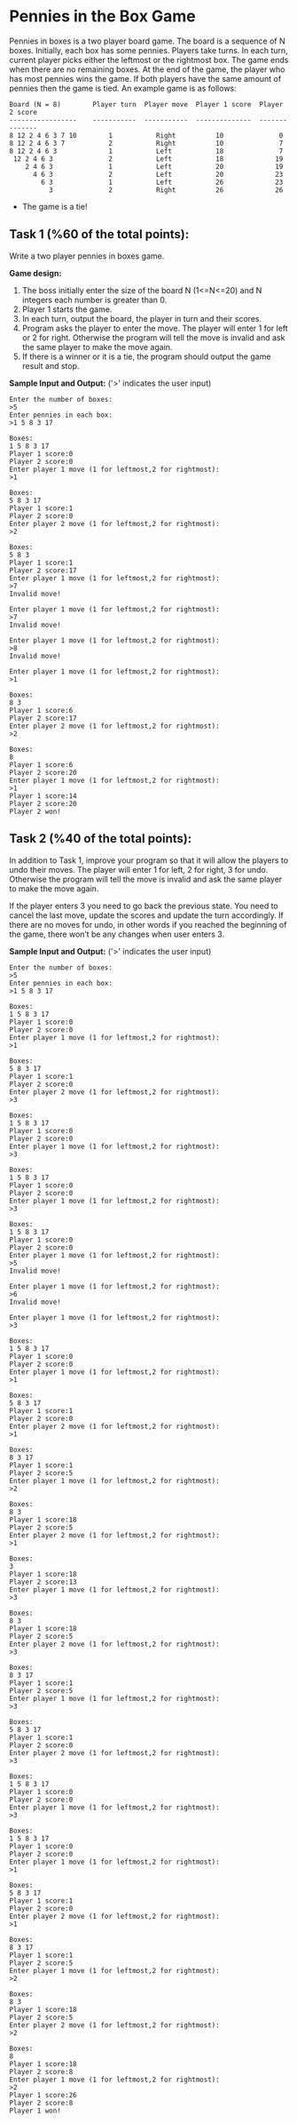 # Pennies in the Box Game

Pennies in boxes is a two player board game. The board is a sequence of N boxes. Initially, each box has some pennies. Players take turns. In each turn, current player picks either the leftmost or the rightmost box. The game ends when there are no remaining boxes. At the end of the game, the player who has most pennies wins the game. If both players have the same amount of pennies then the game is tied. An example game is as follows:

```
Board (N = 8)        Player turn  Player move  Player 1 score  Player 2 score
-----------------    -----------  -----------  --------------  --------------
8 12 2 4 6 3 7 10        1           Right          10              0
8 12 2 4 6 3 7           2           Right          10              7
8 12 2 4 6 3             1           Left           18              7
 12 2 4 6 3              2           Left           18             19
    2 4 6 3              1           Left           20             19
      4 6 3              2           Left           20             23
        6 3              1           Left           26             23
          3              2           Right          26             26
```

- The game is a tie!

## Task 1 (%60 of the total points):

Write a two player pennies in boxes game.

**Game design:**
1. The boss initially enter the size of the board N (1<=N<=20)  and N integers each number is greater than 0.
2. Player 1 starts the game.
3. In each turn, output the board, the player in turn and their scores.
4. Program asks the player to enter the move. The player will enter 1 for left or 2 for right. Otherwise the program will tell the move is invalid and ask the same player to make the move again.
5. If there is a winner or it is a tie, the program should output the game result and stop.

**Sample Input and Output:**
('>' indicates the user input)

```
Enter the number of boxes:
>5
Enter pennies in each box:
>1 5 8 3 17

Boxes:
1 5 8 3 17
Player 1 score:0
Player 2 score:0
Enter player 1 move (1 for leftmost,2 for rightmost):
>1

Boxes:
5 8 3 17
Player 1 score:1
Player 2 score:0
Enter player 2 move (1 for leftmost,2 for rightmost):
>2

Boxes:
5 8 3
Player 1 score:1
Player 2 score:17
Enter player 1 move (1 for leftmost,2 for rightmost):
>7
Invalid move!

Enter player 1 move (1 for leftmost,2 for rightmost):
>7
Invalid move!

Enter player 1 move (1 for leftmost,2 for rightmost):
>8
Invalid move!

Enter player 1 move (1 for leftmost,2 for rightmost):
>1

Boxes:
8 3
Player 1 score:6
Player 2 score:17
Enter player 2 move (1 for leftmost,2 for rightmost):
>2

Boxes:
8
Player 1 score:6
Player 2 score:20
Enter player 1 move (1 for leftmost,2 for rightmost):
>1
Player 1 score:14
Player 2 score:20
Player 2 won!
```

## Task 2 (%40 of the total points):

In addition to Task 1, improve your program so that it will allow the players to undo their moves. The player will enter 1 for left, 2 for right, 3 for undo. Otherwise the program will tell the move is invalid and ask the same player to make the move again.

If the player enters 3 you need to go back the previous state. You need to cancel the last move, update the scores and update the turn accordingly. If there are no moves for undo, in other words if you reached the beginning of the game, there won’t be any changes when user enters 3.

**Sample Input and Output:**
('>' indicates the user input)

```
Enter the number of boxes:
>5
Enter pennies in each box:
>1 5 8 3 17

Boxes:
1 5 8 3 17
Player 1 score:0
Player 2 score:0
Enter player 1 move (1 for leftmost,2 for rightmost):
>1

Boxes:
5 8 3 17
Player 1 score:1
Player 2 score:0
Enter player 2 move (1 for leftmost,2 for rightmost):
>3

Boxes:
1 5 8 3 17
Player 1 score:0
Player 2 score:0
Enter player 1 move (1 for leftmost,2 for rightmost):
>3

Boxes:
1 5 8 3 17
Player 1 score:0
Player 2 score:0
Enter player 1 move (1 for leftmost,2 for rightmost):
>3

Boxes:
1 5 8 3 17
Player 1 score:0
Player 2 score:0
Enter player 1 move (1 for leftmost,2 for rightmost):
>5
Invalid move!

Enter player 1 move (1 for leftmost,2 for rightmost):
>6
Invalid move!

Enter player 1 move (1 for leftmost,2 for rightmost):
>3

Boxes:
1 5 8 3 17
Player 1 score:0
Player 2 score:0
Enter player 1 move (1 for leftmost,2 for rightmost):
>1

Boxes:
5 8 3 17
Player 1 score:1
Player 2 score:0
Enter player 2 move (1 for leftmost,2 for rightmost):
>1

Boxes:
8 3 17
Player 1 score:1
Player 2 score:5
Enter player 1 move (1 for leftmost,2 for rightmost):
>2

Boxes:
8 3
Player 1 score:18
Player 2 score:5
Enter player 2 move (1 for leftmost,2 for rightmost):
>1

Boxes:
3
Player 1 score:18
Player 2 score:13
Enter player 1 move (1 for leftmost,2 for rightmost):
>3

Boxes:
8 3
Player 1 score:18
Player 2 score:5
Enter player 2 move (1 for leftmost,2 for rightmost):
>3

Boxes:
8 3 17
Player 1 score:1
Player 2 score:5
Enter player 1 move (1 for leftmost,2 for rightmost):
>3

Boxes:
5 8 3 17
Player 1 score:1
Player 2 score:0
Enter player 2 move (1 for leftmost,2 for rightmost):
>3

Boxes:
1 5 8 3 17
Player 1 score:0
Player 2 score:0
Enter player 1 move (1 for leftmost,2 for rightmost):
>3

Boxes:
1 5 8 3 17
Player 1 score:0
Player 2 score:0
Enter player 1 move (1 for leftmost,2 for rightmost):
>1

Boxes:
5 8 3 17
Player 1 score:1
Player 2 score:0
Enter player 2 move (1 for leftmost,2 for rightmost):
>1

Boxes:
8 3 17
Player 1 score:1
Player 2 score:5
Enter player 1 move (1 for leftmost,2 for rightmost):
>2

Boxes:
8 3
Player 1 score:18
Player 2 score:5
Enter player 2 move (1 for leftmost,2 for rightmost):
>2

Boxes:
8
Player 1 score:18
Player 2 score:8
Enter player 1 move (1 for leftmost,2 for rightmost):
>2
Player 1 score:26
Player 2 score:8
Player 1 won!
```


